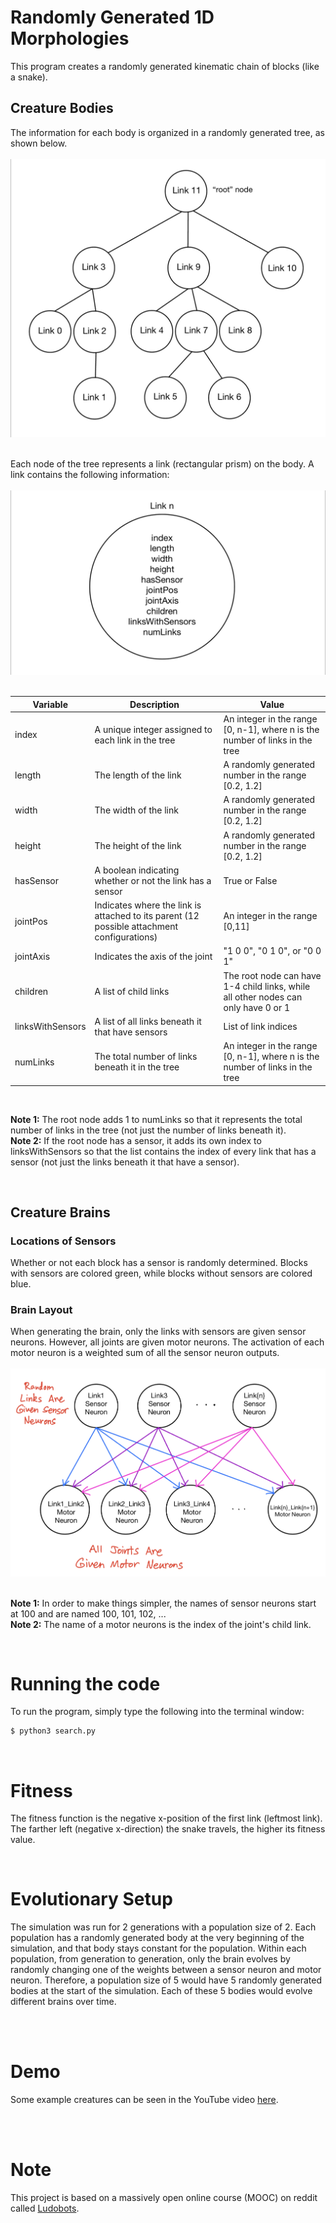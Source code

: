 # Randomly Generated 1D Morphologies

This program creates a randomly generated kinematic chain of blocks (like a snake).


## Creature Bodies

The information for each body is organized in a randomly generated tree, as shown below.
<br/>
<br/>
![Body Tree](images/body_tree.PNG "Body Tree")
<br/>
<br/>


Each node of the tree represents a link (rectangular prism) on the body. A link contains the following information:
<br/>
<br/>
![Link](images/link.PNG "Link")
<br/>
<br/>


| Variable | Description | Value |
| --- | --- | --- |
| index | A unique integer assigned to each link in the tree | An integer in the range [0, n-1], where n is the number of links in the tree |
| length | The length of the link | A randomly generated number in the range [0.2, 1.2] |
| width | The width of the link | A randomly generated number in the range [0.2, 1.2] |
| height | The height of the link | A randomly generated number in the range [0.2, 1.2] |
| hasSensor | A boolean indicating whether or not the link has a sensor | True or False |
| jointPos | Indicates where the link is attached to its parent (12 possible attachment configurations) | An integer in the range [0,11] |
| jointAxis | Indicates the axis of the joint | "1 0 0", "0 1 0", or "0 0 1" |
| children | A list of child links | The root node can have 1-4 child links, while all other nodes can only have 0 or 1 |
| linksWithSensors | A list of all links beneath it that have sensors | List of link indices |
| numLinks | The total number of links beneath it in the tree | An integer in the range [0, n-1], where n is the number of links in the tree |

<br/>

__Note 1:__ The root node adds 1 to numLinks so that it represents the total number of links in the tree (not just the number of links beneath it).
<br />
__Note 2:__ If the root node has a sensor, it adds its own index to linksWithSensors so that the list contains the index of every link that has a sensor (not just the links beneath it that have a sensor).


<br/>


## Creature Brains

### Locations of Sensors

Whether or not each block has a sensor is randomly determined. Blocks with sensors are colored green, while blocks without sensors are colored blue.

### Brain Layout

When generating the brain, only the links with sensors are given sensor neurons. However, all joints are given motor neurons. The activation of each motor neuron is a weighted sum of all the sensor neuron outputs.
<br/>
<br/>
![Brain Layout](images/brain_diagram.PNG "Brain Layout")
<br/>
<br/>


__Note 1:__ In order to make things simpler, the names of sensor neurons start at 100 and are named 100, 101, 102, ...
<br />
__Note 2:__ The name of a motor neurons is the index of the joint's child link.


<br/>


# Running the code

To run the program, simply type the following into the terminal window:

```bash
$ python3 search.py
```


<br/>


# Fitness

The fitness function is the negative x-position of the first link (leftmost link). The farther left (negative x-direction) the snake travels, the higher its fitness value.


<br/>


# Evolutionary Setup

The simulation was run for 2 generations with a population size of 2. Each population has a randomly generated body at the very beginning of the simulation, and that body stays constant for the population. Within each population, from generation to generation, only the brain evolves by randomly changing one of the weights between a sensor neuron and motor neuron. Therefore, a population size of 5 would have 5 randomly generated bodies at the start of the simulation. Each of these 5 bodies would evolve different brains over time.

<br/>
<br/>

# Demo

Some example creatures can be seen in the YouTube video [here](https://youtu.be/aakqaf5leJk).

<br/>
<br/>

# Note

This project is based on a massively open online course (MOOC) on reddit called [Ludobots](https://www.reddit.com/r/ludobots/wiki/installation/).